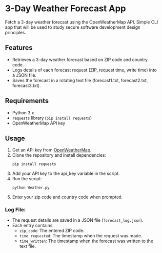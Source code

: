 # 3-Day Weather Forecast App

Fetch a 3-day weather forecast using the OpenWeatherMap API. Simple CLI app that will be used to study secure software development design principles. 

## Features 
- Retrieves a 3-day weather forecast based on ZIP code and country code.
- Logs details of each forecast request (ZIP, request time, write time) into a JSON file.
- Saves the forecast in a rotating text file (forecast1.txt, forecast2.txt, forecast3.txt).

## Requirements
- Python 3.x
- `requests` library (`pip install requests`)
- OpenWeatherMap API key

## Usage
1. Get an API key from [OpenWeatherMap](https://home.openweathermap.org/users/sign_up).
2. Clone the repository and install dependencies:
   ```bash
   pip install requests
3. Add your API key to the api_key variable in the script.
4. Run the script:
   ```bash
   python Weather.py
5. Enter your zip code and country code when prompted.

### Log File:
- The request details are saved in a JSON file (`forecast_log.json`).
- Each entry contains:
  - `zip_code`: The entered ZIP code.
  - `time_requested`: The timestamp when the request was made.
  - `time_written`: The timestamp when the forecast was written to the text file.
